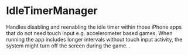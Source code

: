 IdleTimerManager
================

Handles disabling and reenabling the idle timer within those iPhone apps that do not need touch input e.g. accelerometer based games. When running the app includes longer intervals without touch input activity, the system might turn off the screen during the game. .
